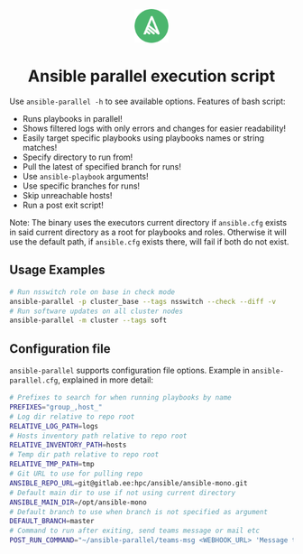 <p align="center">
  <a href="https://jamfox.dev">
    <img alt="JF" src="https://raw.githubusercontent.com/JamFox/JamFox/main/images/ansible-parallel-green.png" width="60" />
  </a>
</p>
<h1 align="center">
Ansible parallel execution script
</h1>

Use `ansible-parallel -h` to see available options. Features of bash script:

- Runs playbooks in parallel!
- Shows filtered logs with only errors and changes for easier readability!
- Easily target specific playbooks using playbooks names or string matches!
- Specify directory to run from!
- Pull the latest of specified branch for runs!
- Use `ansible-playbook` arguments!
- Use specific branches for runs!
- Skip unreachable hosts!
- Run a post exit script!

Note: The binary uses the executors current directory if `ansible.cfg` exists in said current directory as a root for playbooks and roles. Otherwise it will use the default path, if `ansible.cfg` exists there, will fail if both do not exist.

## Usage Examples

```bash
# Run nsswitch role on base in check mode
ansible-parallel -p cluster_base --tags nsswitch --check --diff -v
# Run software updates on all cluster nodes
ansible-parallel -m cluster --tags soft
```

## Configuration file

`ansible-parallel` supports configuration file options. Example in `ansible-parallel.cfg`, explained in more detail:

```bash
# Prefixes to search for when running playbooks by name
PREFIXES="group_,host_"
# Log dir relative to repo root
RELATIVE_LOG_PATH=logs
# Hosts inventory path relative to repo root
RELATIVE_INVENTORY_PATH=hosts
# Temp dir path relative to repo root
RELATIVE_TMP_PATH=tmp
# Git URL to use for pulling repo
ANSIBLE_REPO_URL=git@gitlab.ee:hpc/ansible/ansible-mono.git
# Default main dir to use if not using current directory
ANSIBLE_MAIN_DIR=/opt/ansible-mono
# Default branch to use when branch is not specified as argument
DEFAULT_BRANCH=master
# Command to run after exiting, send teams message or mail etc
POST_RUN_COMMAND="~/ansible-parallel/teams-msg <WEBHOOK_URL> 'Message title for ansible run' 000000 \$output_path"
```
